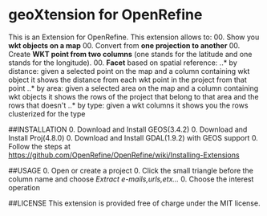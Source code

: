 geoXtension for OpenRefine
======================================

This is an Extension for OpenRefine.
This extension allows to:
00. Show you **wkt objects on a map**
00. Convert from **one projection to another**
00. Create **WKT point from two columns** (one stands for the latitude and one stands for the longitude).
00. **Facet** based on spatial reference:
..* by distance: given a selected point on the map and a column containing wkt object it shows the distance from each wkt point in the project from that point
..* by area: given a selected area on the map and a column containing wkt objects it shows the rows of the project that belong to that area and the rows that doesn't
..* by type: given a wkt columns it shows you the rows clusterized for the type

##INSTALLATION
0. Download and Install GEOS(3.4.2)
0. Download and Install Proj(4.8.0)
0. Download and Install GDAL(1.9.2) with GEOS support
0. Follow the steps at https://github.com/OpenRefine/OpenRefine/wiki/Installing-Extensions

##USAGE
0. Open or create a project
0. Click the small triangle before the column name and choose *Extract e-mails,urls,etx...*
0. Choose the interest operation

##LICENSE
This extension is provided free of charge under the MIT license.
